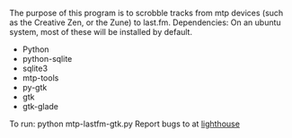 The purpose of this program is to scrobble tracks from mtp devices
(such as the Creative Zen, or the Zune) to last.fm. 
Dependencies:
On an ubuntu system, most of these will be installed by default.
<ul>
<li>Python</li>
<li>python-sqlite</li>
<li>sqlite3</li>
<li>mtp-tools</li>
<li>py-gtk</li>
<li>gtk</li>
<li>gtk-glade</li>
</ul>

To run: python mtp-lastfm-gtk.py
Report bugs to at <a href="http://wodemoneke.lighthouseapp.com/projects/26145-mtp-lastfm/overview">lighthouse</a>
